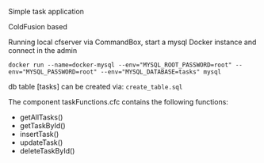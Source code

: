 
Simple task application

ColdFusion based

Running local cfserver via CommandBox, start a mysql Docker instance and connect in the admin


`docker run --name=docker-mysql --env="MYSQL_ROOT_PASSWORD=root" --env="MYSQL_PASSWORD=root" --env="MYSQL_DATABASE=tasks" mysql
`


db table [tasks] can be created via:
`create_table.sql`

The component taskFunctions.cfc contains the following functions:

* getAllTasks()
* getTaskById()
* insertTask()
* updateTask()
* deleteTaskById()

